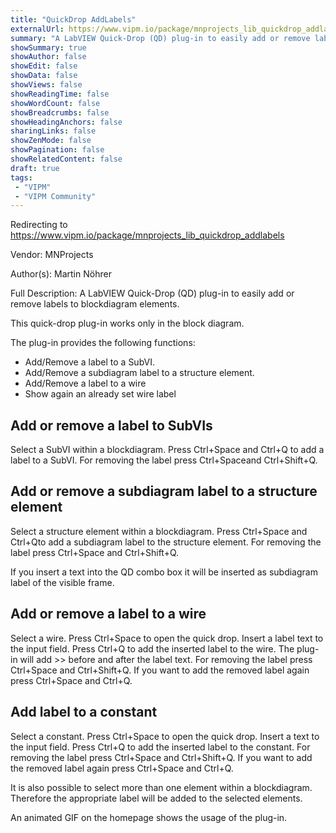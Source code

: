 ```yaml
---
title: "QuickDrop AddLabels"
externalUrl: https://www.vipm.io/package/mnprojects_lib_quickdrop_addlabels
summary: "A LabVIEW Quick-Drop (QD) plug-in to easily add or remove labels to blockdiagram elements."
showSummary: true
showAuthor: false
showEdit: false
showData: false
showViews: false
showReadingTime: false
showWordCount: false
showBreadcrumbs: false
showHeadingAnchors: false
sharingLinks: false
showZenMode: false
showPagination: false
showRelatedContent: false
draft: true
tags:
 - "VIPM"
 - "VIPM Community"
---
```


Redirecting to https://www.vipm.io/package/mnprojects_lib_quickdrop_addlabels

Vendor: MNProjects

Author(s): Martin Nöhrer
 
Full Description:
A LabVIEW Quick-Drop (QD) plug-in to easily add or remove labels to blockdiagram elements.

This quick-drop plug-in works only in the block diagram.

The plug-in provides the following functions:
- Add/Remove a label to a SubVI.
- Add/Remove a subdiagram label to a structure element.
- Add/Remove a label to a wire
- Show again an already set wire label


Add or remove a label to SubVIs
--------------------------------------------------------------------------------
Select a SubVI within a blockdiagram.
Press Ctrl+Space and Ctrl+Q to add a label to a SubVI. For removing the label press Ctrl+Spaceand Ctrl+Shift+Q.

Add or remove a subdiagram label to a structure element
--------------------------------------------------------------------------------
Select a structure element within a blockdiagram. Press Ctrl+Space and Ctrl+Qto add a subdiagram label to the structure element. For removing the label press Ctrl+Space and Ctrl+Shift+Q.

If you insert a text into the QD combo box it will be inserted as subdiagram label of the visible frame.

Add or remove a label to a wire
--------------------------------------------------------------------------------
Select a wire. Press Ctrl+Space to open the quick drop. Insert a label text to the input field. Press Ctrl+Q to add the inserted label to the wire. The plug-in will add >> before and after the label text. For removing the label press Ctrl+Space and Ctrl+Shift+Q. If you want to add the removed label again press Ctrl+Space and Ctrl+Q.

Add label to a constant
--------------------------------------------------------------------------------
Select a constant. Press Ctrl+Space to open the quick drop. Insert a text to the input field. Press Ctrl+Q to add the inserted label to the constant.  For removing the label press Ctrl+Space and Ctrl+Shift+Q. If you want to add the removed label again press Ctrl+Space and Ctrl+Q.


It is also possible to select more than one element within a blockdiagram. Therefore the appropriate label will be added to the selected elements.

An animated GIF on the homepage shows the usage of the plug-in.
